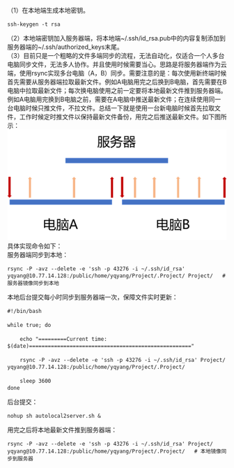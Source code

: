 （1）在本地端生成本地密钥。   
```shell
ssh-keygen -t rsa
```
（2）本地端密钥加入服务器端，将本地端~/.ssh/id_rsa.pub中的内容复制添加到服务器端的~/.ssh/authorized_keys末尾。  
（3）目前只是一个粗略的文件多端同步的流程，无法自动化，仅适合一个人多台电脑同步文件，无法多人协作。并且使用时候需要当心。思路是将服务器端作为云端，使用rsync实现多台电脑（A，B）同步。需要注意的是：每次使用新终端时候首先需要从服务器端拉取最新文件。例如A电脑用完之后换到B电脑，首先需要在B电脑中拉取最新文件；每次换电脑使用之前一定要将本地最新文件推到服务器端。例如A电脑用完换到B电脑之前，需要在A电脑中推送最新文件；在连续使用同一台电脑时候只推文件，不拉文件。总结一下就是使用一台新电脑时候首先拉取文件，工作时候定时推文件以保持最新文件备份，用完之后推送最新文件。如下图所示：  
![](以服务器作为云端实现多端同步/以服务器作为云端实现多端同步_2024-12-03-20-32-10.png)  
具体实现命令如下：  
服务器端同步到本地：  
```shell
rsync -P -avz --delete -e 'ssh -p 43276 -i ~/.ssh/id_rsa' yqyang@10.77.14.128:/public/home/yqyang/Project/.Project/ Project/   # 服务器镜像同步到本地
```
本地后台提交每小时同步到服务器端一次，保障文件实时更新：   
```shell
#!/bin/bash

while true; do

    echo "=========Current time: $(date)===================================================="

    rsync -P -avz --delete -e 'ssh -p 43276 -i ~/.ssh/id_rsa' Project/ yqyang@10.77.14.128:/public/home/yqyang/Project/.Project/

    sleep 3600
done
```
后台提交：  
```shell
nohup sh autolocal2server.sh &
```
用完之后将本地最新文件推到服务器端：   
```shell
rsync -P -avz --delete -e 'ssh -p 43276 -i ~/.ssh/id_rsa' Project/ yqyang@10.77.14.128:/public/home/yqyang/Project/.Project/   # 本地镜像同步到服务器
```